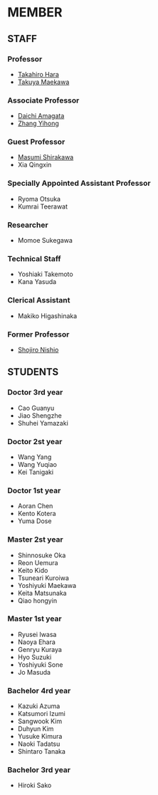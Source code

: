 # MEMBER
## STAFF
### Professor
- [Takahiro Hara](http://web.www-mmde.ist.osaka-u.ac.jp/~hara)
- [Takuya Maekawa](http://web.www-mmde.ist.osaka-u.ac.jp/~maekawa)
### Associate Professor
- [Daichi Amagata](https://amgt-d1.github.io/)
- [Zhang Yihong](https://www.ringspool.com/yihongzhang)
### Guest Professor
- [Masumi Shirakawa](http://iwnsew.com/)
- Xia Qingxin
### Specially Appointed Assistant Professor
- Ryoma Otsuka
- Kumrai Teerawat
### Researcher
- Momoe Sukegawa
### Technical Staff
- Yoshiaki Takemoto
- Kana Yasuda
### Clerical Assistant
- Makiko Higashinaka
### Former Professor
- [Shojiro Nishio](https://mmde-lab.github.io/member-webpage/nishio/index.html)
## STUDENTS
### Doctor 3rd year
- Cao Guanyu
- Jiao Shengzhe
- Shuhei Yamazaki
### Doctor 2st year
- Wang Yang
- Wang Yuqiao
- Kei Tanigaki
### Doctor 1st year
- Aoran Chen
- Kento Kotera
- Yuma Dose
### Master 2st year
- Shinnosuke Oka
- Reon Uemura
- Keito Kido
- Tsuneari Kuroiwa
- Yoshiyuki Maekawa
- Keita Matsunaka
- Qiao hongyin
### Master 1st year
- Ryusei Iwasa
- Naoya Ehara
- Genryu Kuraya
- Hyo Suzuki
- Yoshiyuki Sone
- Jo Masuda
### Bachelor 4rd year
- Kazuki Azuma
- Katsumori Izumi
- Sangwook Kim
- Duhyun Kim
- Yusuke Kimura
- Naoki Tadatsu
- Shintaro Tanaka
### Bachelor 3rd year
- Hiroki Sako